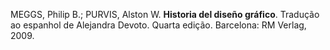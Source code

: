 MEGGS, Philip B.; PURVIS, Alston W. **Historia del diseño gráfico**. Tradução ao espanhol de Alejandra Devoto. Quarta edição. Barcelona: RM Verlag, 2009.